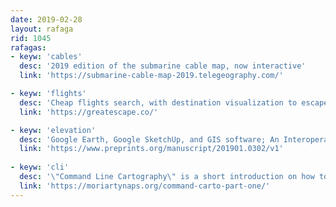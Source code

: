 ```yaml
---
date: 2019-02-28
layout: rafaga
rid: 1045
rafagas:
- keyw: 'cables'
  desc: '2019 edition of the submarine cable map, now interactive'
  link: 'https://submarine-cable-map-2019.telegeography.com/'

- keyw: 'flights'
  desc: 'Cheap flights search, with destination visualization to escape from your office right now'
  link: 'https://greatescape.co/'

- keyw: 'elevation'
  desc: 'Google Earth, Google SketchUp, and GIS software; An Interoperable Work Flow for Generating Elevation Data'
  link: 'https://www.preprints.org/manuscript/201901.0302/v1'
  
- keyw: 'cli'
  desc: '\"Command Line Cartography\" is a short introduction on how to manipulate geospatial data using Mapshaper'
  link: 'https://moriartynaps.org/command-carto-part-one/'
---
```

